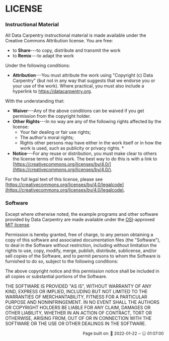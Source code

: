# LICENSE

### Instructional Material

All Data Carpentry instructional material is made available under
the Creative Commons Attribution license. You are free:

* to **Share**---to copy, distribute and transmit the work
* to **Remix**---to adapt the work

Under the following conditions:

* **Attribution**---You must attribute the work using "Copyright (c)
  Data Carpentry" (but not in any way that suggests that we
  endorse you or your use of the work).  Where practical, you must
  also include a hyperlink to https://datacarpentry.org.

With the understanding that:

* **Waiver**---Any of the above conditions can be waived if you get
  permission from the copyright holder.
* **Other Rights**---In no way are any of the following rights
  affected by the license:
    * Your fair dealing or fair use rights;
    * The author's moral rights;
    * Rights other persons may have either in the work itself or in
      how the work is used, such as publicity or privacy rights.  *
* **Notice**---For any reuse or distribution, you must make clear to
  others the license terms of this work. The best way to do this is
  with a link to
  [https://creativecommons.org/licenses/by/4.0/](https://creativecommons.org/licenses/by/4.0/).

For the full legal text of this license, please see
[https://creativecommons.org/licenses/by/4.0/legalcode](https://creativecommons.org/licenses/by/4.0/legalcode).

### Software

Except where otherwise noted, the example programs and other software
provided by Data Carpentry are made available under the
[OSI](https://opensource.org)-approved
[MIT license](https://opensource.org/licenses/mit-license.html).

Permission is hereby granted, free of charge, to any person obtaining
a copy of this software and associated documentation files (the
"Software"), to deal in the Software without restriction, including
without limitation the rights to use, copy, modify, merge, publish,
distribute, sublicense, and/or sell copies of the Software, and to
permit persons to whom the Software is furnished to do so, subject to
the following conditions:

The above copyright notice and this permission notice shall be
included in all copies or substantial portions of the Software.

THE SOFTWARE IS PROVIDED "AS IS", WITHOUT WARRANTY OF ANY KIND,
EXPRESS OR IMPLIED, INCLUDING BUT NOT LIMITED TO THE WARRANTIES OF
MERCHANTABILITY, FITNESS FOR A PARTICULAR PURPOSE AND
NONINFRINGEMENT. IN NO EVENT SHALL THE AUTHORS OR COPYRIGHT HOLDERS BE
LIABLE FOR ANY CLAIM, DAMAGES OR OTHER LIABILITY, WHETHER IN AN ACTION
OF CONTRACT, TORT OR OTHERWISE, ARISING FROM, OUT OF OR IN CONNECTION
WITH THE SOFTWARE OR THE USE OR OTHER DEALINGS IN THE SOFTWARE.



<p style="text-align: right; font-size: small;">Page built on: 📆 2022-01-22 ‒ 🕢 01:07:00</p>
